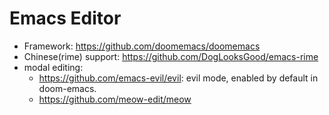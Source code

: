 # Emacs Editor

- Framework: <https://github.com/doomemacs/doomemacs>
- Chinese(rime) support: <https://github.com/DogLooksGood/emacs-rime>
- modal editing:
    - <https://github.com/emacs-evil/evil>: evil mode, enabled by default in doom-emacs.
    - <https://github.com/meow-edit/meow>


